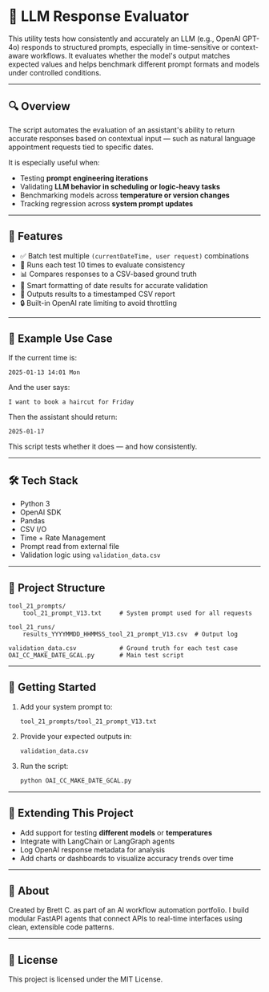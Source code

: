 # 🧪 LLM Response Evaluator

This utility tests how consistently and accurately an LLM (e.g., OpenAI GPT-4o) responds to structured prompts, especially in time-sensitive or context-aware workflows. It evaluates whether the model's output matches expected values and helps benchmark different prompt formats and models under controlled conditions.

---

## 🔍 Overview

The script automates the evaluation of an assistant's ability to return accurate responses based on contextual input — such as natural language appointment requests tied to specific dates.

It is especially useful when:
- Testing **prompt engineering iterations**
- Validating **LLM behavior in scheduling or logic-heavy tasks**
- Benchmarking models across **temperature or version changes**
- Tracking regression across **system prompt updates**

---

## 🧰 Features

- ✅ Batch test multiple `(currentDateTime, user request)` combinations
- 🔁 Runs each test 10 times to evaluate consistency
- 📊 Compares responses to a CSV-based ground truth
- 🧠 Smart formatting of date results for accurate validation
- 📂 Outputs results to a timestamped CSV report
- 🔒 Built-in OpenAI rate limiting to avoid throttling

---

## 🧪 Example Use Case

If the current time is:

```text
2025-01-13 14:01 Mon
```

And the user says:

```text
I want to book a haircut for Friday
```

Then the assistant should return:

```text
2025-01-17
```

This script tests whether it does — and how consistently.

---

## 🛠️ Tech Stack

- Python 3
- OpenAI SDK
- Pandas
- CSV I/O
- Time + Rate Management
- Prompt read from external file
- Validation logic using `validation_data.csv`

---

## 📁 Project Structure

```text
tool_21_prompts/
    tool_21_prompt_V13.txt     # System prompt used for all requests

tool_21_runs/
    results_YYYYMMDD_HHMMSS_tool_21_prompt_V13.csv  # Output log

validation_data.csv            # Ground truth for each test case
OAI_CC_MAKE_DATE_GCAL.py       # Main test script
```

---

## 🚀 Getting Started

1. Add your system prompt to:
   ```
   tool_21_prompts/tool_21_prompt_V13.txt
   ```
2. Provide your expected outputs in:
   ```
   validation_data.csv
   ```
3. Run the script:
   ```bash
   python OAI_CC_MAKE_DATE_GCAL.py
   ```

---

## 🧩 Extending This Project

- Add support for testing **different models** or **temperatures**
- Integrate with LangChain or LangGraph agents
- Log OpenAI response metadata for analysis
- Add charts or dashboards to visualize accuracy trends over time

---

## 🙋 About

Created by Brett C. as part of an AI workflow automation portfolio. I build modular FastAPI agents that connect APIs to real-time interfaces using clean, extensible code patterns.

---

## 📄 License

This project is licensed under the MIT License.
